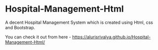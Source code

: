 # Hospital-Management-Html
A decent Hospital Management System which is created using Html, css and Bootstrap.

You can check it out from here - https://alurisrivalya.github.io/Hospital-Management-Html/
